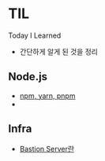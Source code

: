 # TIL
Today I Learned  
- 간단하게 알게 된 것을 정리  


## Node.js
- [npm, yarn, pnpm]()
- []()


## Infra
- [Bastion Server란]()
